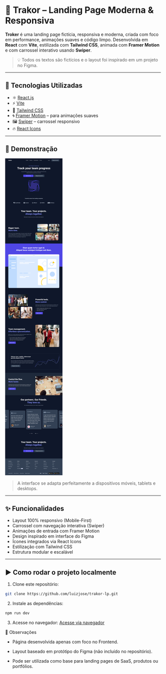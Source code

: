 # 🚀 Trakor – Landing Page Moderna & Responsiva



**Troker** é uma landing page fictícia, responsiva e moderna, criada com foco em performance, animações suaves e código limpo. Desenvolvida em **React** com **Vite**, estilizada com **Tailwind CSS**, animada com **Framer Motion** e com carrossel interativo usando **Swiper**.

> 💡 Todos os textos são fictícios e o layout foi inspirado em um projeto no Figma.

---

## 🧪 Tecnologias Utilizadas

- ⚛️ [React.js](https://reactjs.org/)
- ⚡ [Vite](https://vitejs.dev/)
- 🎨 [Tailwind CSS](https://tailwindcss.com/)
- 🌀 [Framer Motion](https://www.framer.com/motion/) – para animações suaves
- 🖼️ [Swiper](https://swiperjs.com/react) – carrossel responsivo
- 🔥 [React Icons](https://react-icons.github.io/react-icons)

---

## 📸 Demonstração

![Preview da Página](./public/lp-figma.png)

> A interface se adapta perfeitamente a dispositivos móveis, tablets e desktops.

---

## ✨ Funcionalidades

- Layout 100% responsivo (Mobile-First)
- Carrossel com navegação interativa (Swiper)
- Animações de entrada com Framer Motion
- Design inspirado em interface do Figma
- Ícones integrados via React Icons
- Estilização com Tailwind CSS
- Estrutura modular e escalável

---

## ▶️ Como rodar o projeto localmente

1. Clone este repositório:

```bash
git clone https://github.com/luizjose/trakor-lp.git
```

2. Instale as dependências:

```bash
npm run dev
```

3. Acesse no navegador: 
[Acesse via navegador](http://localhost:5173)

📌 Observações

- Página desenvolvida apenas com foco no Frontend.

- Layout baseado em protótipo do Figma (não incluído no repositório).

- Pode ser utilizada como base para landing pages de SaaS, produtos ou portfólios.